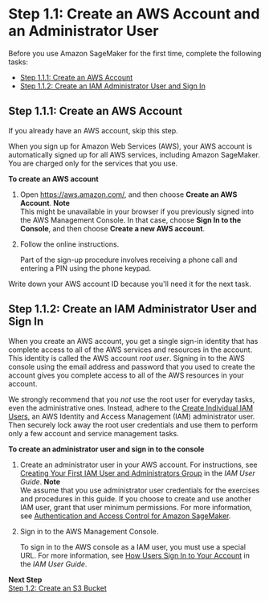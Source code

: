 # Step 1\.1: Create an AWS Account and an Administrator User<a name="gs-account"></a>

Before you use Amazon SageMaker for the first time, complete the following tasks: 


+ [Step 1\.1\.1: Create an AWS Account](#gs-account-create)
+ [Step 1\.1\.2: Create an IAM Administrator User and Sign In](#gs-account-user)

## Step 1\.1\.1: Create an AWS Account<a name="gs-account-create"></a>

If you already have an AWS account, skip this step\.

When you sign up for Amazon Web Services \(AWS\), your AWS account is automatically signed up for all AWS services, including Amazon SageMaker\. You are charged only for the services that you use\. 

**To create an AWS account**

1. Open [https://aws\.amazon\.com/](https://aws.amazon.com/), and then choose **Create an AWS Account**\.
**Note**  
This might be unavailable in your browser if you previously signed into the AWS Management Console\. In that case, choose **Sign In to the Console**, and then choose **Create a new AWS account**\.

1. Follow the online instructions\.

   Part of the sign\-up procedure involves receiving a phone call and entering a PIN using the phone keypad\.

Write down your AWS account ID because you'll need it for the next task\.

## Step 1\.1\.2: Create an IAM Administrator User and Sign In<a name="gs-account-user"></a>

When you create an AWS account, you get a single sign\-in identity that has complete access to all of the AWS services and resources in the account\. This identity is called the AWS account *root user*\. Signing in to the AWS console using the email address and password that you used to create the account gives you complete access to all of the AWS resources in your account\. 

We strongly recommend that you *not* use the root user for everyday tasks, even the administrative ones\. Instead, adhere to the [Create Individual IAM Users](http://docs.aws.amazon.com/IAM/latest/UserGuide/best-practices.html#create-iam-users), an AWS Identity and Access Management \(IAM\) administrator user\. Then securely lock away the root user credentials and use them to perform only a few account and service management tasks\. 

**To create an administrator user and sign in to the console**

1. Create an administrator user in your AWS account\. For instructions, see [Creating Your First IAM User and Administrators Group](http://docs.aws.amazon.com/IAM/latest/UserGuide/getting-started_create-admin-group.html) in the *IAM User Guide*\.
**Note**  
We assume that you use administrator user credentials for the exercises and procedures in this guide\. If you choose to create and use another IAM user, grant that user minimum permissions\. For more information, see [Authentication and Access Control for Amazon SageMaker](authentication-and-access-control.md)\.

1. Sign in to the AWS Management Console\. 

   To sign in to the AWS console as a IAM user, you must use a special URL\. For more information, see [How Users Sign In to Your Account](http://docs.aws.amazon.com/IAM/latest/UserGuide/getting-started_how-users-sign-in.html) in the *IAM User Guide*\.

**Next Step**  
[Step 1\.2: Create an S3 Bucket](gs-config-permissions.md)